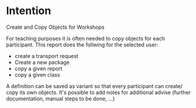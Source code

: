 # Intention
Create and Copy Objects for Workshops

For teaching purposes it is often needed to copy objects for each participant.
This report does the follwing for the selected user:
* create a transport request
* Create a new package
* copy a given report
* copy a given class

A definition can be saved as variant so that every participant can create/ copy its own objects.
It's possible to add notes for additional advise (further documentation, manual steps to be done, ...)
